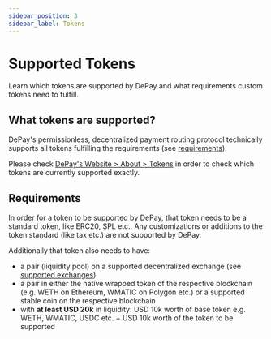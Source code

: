 ```yaml
---
sidebar_position: 3
sidebar_label: Tokens
---
```


# Supported Tokens

Learn which tokens are supported by DePay and what requirements custom tokens need to fulfill.

## What tokens are supported?

DePay's permissionless, decentralized payment routing protocol technically supports all tokens fulfilling the requirements (see [requirements](#requirements)).

Please check [DePay's Website > About > Tokens](https://depay.com/tokens) in order to check which tokens are currently supported exactly.

## Requirements

In order for a token to be supported by DePay, that token needs to be a standard token, like ERC20, SPL etc..
Any customizations or additions to the token standard (like tax etc.) are not supported by DePay.

Additionally that token also needs to have:

  - a pair (liquidity pool) on a supported decentralized exchange (see [supported exchanges](/docs/payments/supported/exchanges))
  - a pair in either the native wrapped token of the respective blockchain (e.g. WETH on Ethereum, WMATIC on Polygon etc.) or a supported stable coin on the respective blockchain
  - with **at least USD 20k** in liquidity: USD 10k worth of base token e.g. WETH, WMATIC, USDC etc. + USD 10k worth of the token to be supported
